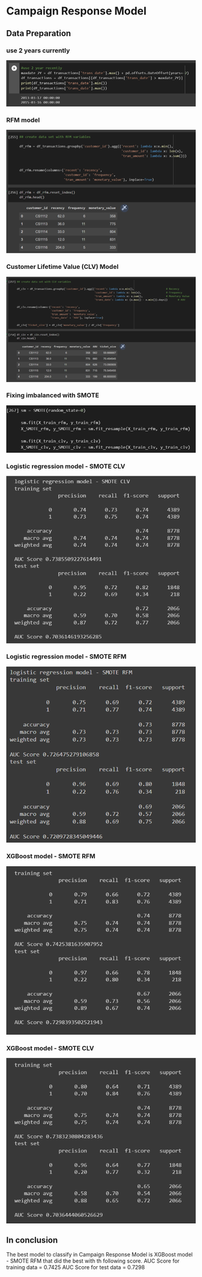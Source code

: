 # Campaign Response Model

## Data Preparation
### use 2 years currently
![alt text](https://github.com/Salinwasu/BADS7105-CRM-Analytics/blob/main/Assignment04_CampaignResponseModel/curent2Y.png)

### RFM model
![alt text](https://github.com/Salinwasu/BADS7105-CRM-Analytics/blob/main/Assignment04_CampaignResponseModel/RFM%20Model.png)

### Customer Lifetime Value (CLV) Model
![alt text](https://github.com/Salinwasu/BADS7105-CRM-Analytics/blob/main/Assignment04_CampaignResponseModel/Customer%20Lifetime%20Value%20(CLV)%20Model.png)

### Fixing imbalanced with SMOTE
![alt text](https://github.com/Salinwasu/BADS7105-CRM-Analytics/blob/main/Assignment04_CampaignResponseModel/Fixing%20imbalanced%20with%20SMOTE.png)

### Logistic regression model - SMOTE CLV
![alt text](https://github.com/Salinwasu/BADS7105-CRM-Analytics/blob/main/Assignment04_CampaignResponseModel/Logistic%20regression%20model%20-%20SMOTE%20CLV.png)

### Logistic regression model - SMOTE RFM
![alt text](https://github.com/Salinwasu/BADS7105-CRM-Analytics/blob/main/Assignment04_CampaignResponseModel/Logistic%20regression%20model%20-%20SMOTE%20RFM.png)

### XGBoost model - SMOTE RFM
![alt text](https://github.com/Salinwasu/BADS7105-CRM-Analytics/blob/main/Assignment04_CampaignResponseModel/XGBoost%20model%20-%20SMOTE%20CLV.png)

### XGBoost model - SMOTE CLV
![alt text](https://github.com/Salinwasu/BADS7105-CRM-Analytics/blob/main/Assignment04_CampaignResponseModel/XGBoost%20model%20-%20SMOTE%20RFM.png)

## In conclusion
The best model to classify in Campaign Response Model is XGBoost model - SMOTE RFM that did the best with th following score.
AUC Score for training data = 0.7425
AUC Score for test data = 0.7298
